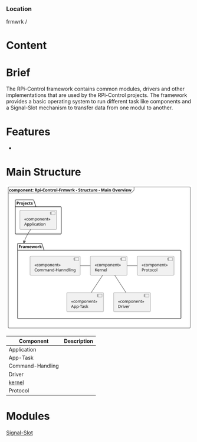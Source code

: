 
### Location
frmwrk /

# Content

# Brief
The RPi-Control framework contains common modules, drivers and other implementations that are used by the RPi-Control projects. The framework provides a basic operating system to run different task like components and a Signal-Slot mechanism to transfer data from one modul to another.


# Features
- 

# Main Structure


![Main_Structure](uml/img/rpi_control_frmwrk_diagram_pacakge_main_structure.svg)

| Component                                  | Description |
|--------------------------------------------|-------------|
| Application                                |             |
| App-Task                                   |             |
| Command-Handling                           |             |
| Driver                                     |             |
| [kernel](readme/readme_kernel.md#location) |             |
| Protocol                                   |             |

# Modules

[Signal-Slot](readme/readme_signal_slot.md)